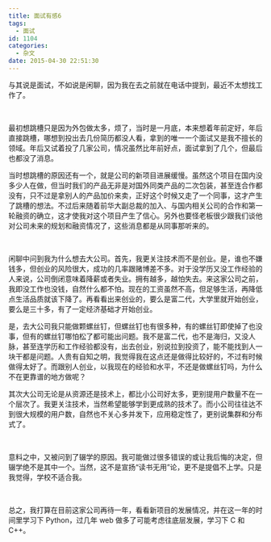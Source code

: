 ```yaml
---
title: 面试有感6
tags:
  - 面试
id: 1104
categories:
  - 杂文
date: 2015-04-30 22:51:30
---
```


与其说是面试，不如说是闲聊，因为我在去之前就在电话中提到，最近不太想找工作了。

&nbsp;

最初想跳槽只是因为外包做太多，烦了，当时是一月底，本来想着年前定好，年后直接跳槽，哪想到投出去几份简历都没人看，拿到的唯一一个面试又是我不擅长的领域。年后又试着投了几家公司，情况虽然比年前好点，面试拿到了几个，但最后也都没了消息。

当时想跳槽的原因还有一个，就是公司的新项目进展缓慢。虽然这个项目在国内没多少人在做，但当时我们的产品无非是对国外同类产品的二次包装，甚至连合作都没有，只不过是拿别人的产品加价来卖，正好这个时候又走了一个同事，这才产生了跳槽的想法。不过后来随着前华大副总裁的加入、与国内相关公司的合作和第一轮融资的确立，这才使我对这个项目产生了信心。另外也要怪老板很少跟我们谈他对公司未来的规划和融资情况了，这些消息都是从同事那听来的。

&nbsp;

闲聊中问到我为什么想去大公司。首先，我更关注技术而不是创业。是，谁也不嫌钱多，但创业的风险很大，成功的几率跟赌博差不多。对于没学历又没工作经验的人来说，公司倒闭意味着降薪或者失业。拥有越多，越怕失去。来这家公司之前，我即没工作也没钱，自然什么都不怕。现在的工资虽然不高，但足够生活，再降低点生活品质就该下降了。再看看出来创业的，要么是富二代，大学里就开始创业，要么是三十多，有了一定经济基础才开始创业。

是，去大公司我只能做颗螺丝钉，但螺丝钉也有很多种，有的螺丝钉即使掉了也没事，但有的螺丝钉哪怕松了都可能出问题。我不是富二代，也不是海归，又没人脉，甚至连学历和工作经验都没有，出去创业，别说拉到投资了，能不能找到人一块干都是问题。人贵有自知之明，我觉得我在这点还是做得比较好的，不过有时候做得太好了。而跟别人创业，以我现在的经验和水平，不还是做螺丝钉吗，为什么不在更靠谱的地方做呢？

其次大公司无论是从资源还是技术上，都比小公司好太多，更别提用户数量不在一个层次了。我更关注技术，当然希望能够学到更成熟的技术了。而小公司往往达不到很大规模的用户数，自然也不关心多并发下，应用稳定性了，更别说集群和分布式了。

&nbsp;

意料之中，又被问到了辍学的原因。我可能做过很多错误的或让我后悔的决定，但辍学绝不是其中一个。当然，这不是宣扬“读书无用”论，更不是提倡不上学。只是我觉得，学校不适合我。

&nbsp;

总之，我打算在目前这家公司再待一年，看看新项目的发展情况，并在这一年的时间里学习下 Python，过几年 web 做多了可能考虑往底层发展，学习下 C 和 C++。